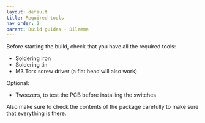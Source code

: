 ```yaml
---
layout: default
title: Required tools
nav_order: 2
parent: Build guides - Dilemma
---
```


Before starting the build, check that you have all the required tools:

- Soldering iron
- Soldering tin
- M3 Torx screw driver (a flat head will also work)

Optional:

- Tweezers, to test the PCB before installing the switches

Also make sure to check the contents of the package carefully to make sure that everything is there.
